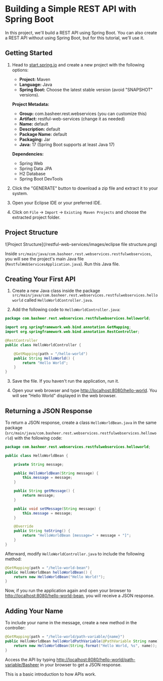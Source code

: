 # Building a Simple REST API with Spring Boot

In this project, we'll build a REST API using Spring Boot. You can also create a REST API without using Spring Boot, but for this tutorial, we'll use it.

## Getting Started

1. Head to [start.spring.io](http://start.spring.io) and create a new project with the following options:

    - **Project:** Maven
    - **Language:** Java
    - **Spring Boot:** Choose the latest stable version (avoid "SNAPSHOT" versions).
    
    **Project Metadata:**
    
    - **Group:** com.basheer.rest.webservices (you can customize this)
    - **Artifact:** restful-web-services (change it as needed)
    - **Name:** default
    - **Description:** default
    - **Package Name:** default
    - **Packaging:** Jar
    - **Java:** 17 (Spring Boot supports at least Java 17)

    **Dependencies:**
    - Spring Web
    - Spring Data JPA
    - H2 Database
    - Spring Boot DevTools

2. Click the "GENERATE" button to download a zip file and extract it to your system.

3. Open your Eclipse IDE or your preferred IDE.

4. Click on `File` -> `Import` -> `Existing Maven Projects` and choose the extracted project folder.

## Project Structure

![Project Structure](/restful-web-services/images/eclipse file structure.png)

Inside `src/main/java/com.basheer.rest.webservices.restfulwebservices`, you will see the project's main Java file (`RestfulWebServicesApplication.java`). Run this Java file.

## Creating Your First API

1. Create a new Java class inside the package `src/main/java/com.basheer.rest.webservices.restfulwebservices.helloworld` called `HelloWorldController.java`.

2. Add the following code to `HelloWorldController.java`:

```java
package com.basheer.rest.webservices.restfulwebservices.helloworld;

import org.springframework.web.bind.annotation.GetMapping;
import org.springframework.web.bind.annotation.RestController;

@RestController
public class HelloWorldController {

    @GetMapping(path = "/hello-world")
    public String HelloWorld() {
        return "Hello World";
    }
}
```

3. Save the file. If you haven't run the application, run it.

4. Open your web browser and type [http://localhost:8080/hello-world](http://localhost:8080/hello-world). You will see "Hello World" displayed in the web browser.

## Returning a JSON Response

To return a JSON response, create a class `HelloWorldBean.java` in the same package (`src/main/java/com.basheer.rest.webservices.restfulwebservices.helloworld`) with the following code:

```java
package com.basheer.rest.webservices.restfulwebservices.helloworld;

public class HelloWorldBean {

    private String message;

    public HelloWorldBean(String message) {
        this.message = message;
    }

    public String getMessage() {
        return message;
    }

    public void setMessage(String message) {
        this.message = message;
    }

    @Override
    public String toString() {
        return "HelloWorldBean [message=" + message + "]";
    }
}
```

Afterward, modify `HelloWorldController.java` to include the following method:

```java
@GetMapping(path = "/hello-world-bean")
public HelloWorldBean helloWorldBean() {
    return new HelloWorldBean("Hello World!");
}
```

Now, if you run the application again and open your browser to [http://localhost:8080/hello-world-bean](http://localhost:8080/hello-world-bean), you will receive a JSON response.

## Adding Your Name

To include your name in the message, create a new method in the controller:

```java
@GetMapping(path = "/hello-world/path-variable/{name}")
public HelloWorldBean helloWorldPathVariable(@PathVariable String name) {
    return new HelloWorldBean(String.format("Hello World, %s", name));
}
```

Access the API by typing [http://localhost:8080/hello-world/path-variable/Basheer](http://localhost:8080/hello-world/path-variable/Basheer) in your browser to get a JSON response.

This is a basic introduction to how APIs work.
```
